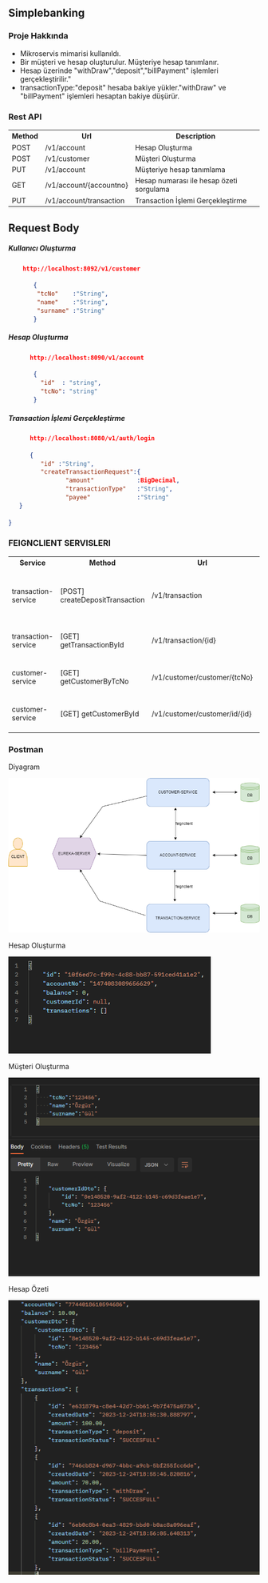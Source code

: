 ## Simplebanking



### Proje Hakkında

<ul style="list-style-type:disc">
  <li>Mikroservis mimarisi kullanıldı.</li>
  <li>Bir müşteri ve hesap oluşturulur. Müşteriye hesap tanımlanır.</li>
  <li>Hesap üzerinde "withDraw","deposit","billPayment" işlemleri gerçekleştirilir."</li>
  <li>transactionType:"deposit" hesaba bakiye yükler."withDraw" ve "billPayment" işlemleri hesaptan bakiye düşürür.</li>
</ul>




### Rest API

<table style="width:100%">
  <tr>
      <th>Method</th>
      <th>Url</th>
      <th>Description</th>
  </tr>
  <tr>
      <td>POST</td>
      <td>/v1/account</td>
      <td>Hesap Oluşturma</td>
</tr>
  <tr>
      <td>POST</td>
      <td>/v1/customer</td>
      <td>Müşteri Oluşturma</td>
  </tr>
     <tr>
      <td>PUT</td>
      <td>/v1/account</td>
      <td>Müşteriye hesap tanımlama</td>
  </tr>
     <tr>
      <td>GET</td>
      <td>/v1/account/{accountno}</td>
      <td>Hesap numarası ile hesap özeti sorgulama</td>
  </tr>
    <tr>
      <td>PUT</td>
      <td>/v1/account/transaction</td>
      <td>Transaction İşlemi Gerçekleştirme</td>
  </tr>
    </table>



## Request Body



##### Kullanıcı Oluşturma

``` json
    http://localhost:8092/v1/customer
    
       {
        "tcNo"    :"String",
        "name"    :"String",
        "surname" :"String"
       }
```



##### Hesap Oluşturma

```json
      http://localhost:8090/v1/account
    
       {
         "id"  : "string",
         "tcNo": "string"
       }
```



##### Transaction İşlemi Gerçekleştirme

```json
      http://localhost:8080/v1/auth/login
    
      {
         "id" :"String",
         "createTransactionRequest":{
                "amount"            :BigDecimal,
                "transactionType"   :"String",
                "payee"             :"String"
   }
   
}
```



### FEIGNCLIENT SERVISLERI

<table style="width:100%">
  <tr>
      <th>Service</th>
      <th>Method</th>
      <th>Url</th>
      <th>Description</th>
  </tr>
    <tr>
      <td>transaction-service</td>  
      <td>[POST] createDepositTransaction</td>
      <td>/v1/transaction</td>
      <td>Transaction işlemi oluşturup hesaba ekleyen method</td>
  </tr>
    <tr>
      <td>transaction-service</td>
      <td>[GET] getTransactionById</td>
      <td>/v1/transaction/{id}</td>
      <td>Id ile transaction getiren metod</td>
  </tr>
       <tr>
      <td>customer-service</td>
      <td>[GET] getCustomerByTcNo</td>
      <td>/v1/customer/customer/{tcNo}</td>
      <td>TC no ile müşteri getiren metod</td>
  </tr>
       <tr>
      <td>customer-service</td>
      <td>[GET] getCustomerById</td>
      <td>/v1/customer/customer/id/{id}</td>
      <td>Id ile müşteri getiren metod</td>
  </tr>
 </table>



### Postman



<p> Diyagram</p>

![](https://github.com/ozzgurgul/simplebankingcase/blob/master/screenshoots/diagram.png)




<p>Hesap Oluşturma</p>

![](https://github.com/ozzgurgul/simplebankingcase/blob/master/screenshoots/account.png)





<p>Müşteri Oluşturma</p>

![](https://github.com/ozzgurgul/simplebankingcase/blob/master/screenshoots/user.png)




 <p>Hesap Özeti</p>

![](https://github.com/ozzgurgul/simplebankingcase/blob/master/screenshoots/transaction.png)


